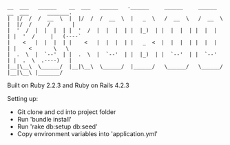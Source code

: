 ```
__  ___   ______    __  ___   ______   .______     ______     ______    __  ___      _______.
|  |/  /  /  __  \  |  |/  /  /  __  \  |   _  \   /  __  \   /  __  \  |  |/  /     /       |
|  '  /  |  |  |  | |  '  /  |  |  |  | |  |_)  | |  |  |  | |  |  |  | |  '  /     |   (----`
|    <   |  |  |  | |    <   |  |  |  | |   _  <  |  |  |  | |  |  |  | |    <       \   \
|  .  \  |  `--'  | |  .  \  |  `--'  | |  |_)  | |  `--'  | |  `--'  | |  .  \  .----)   |
|__|\__\  \______/  |__|\__\  \______/  |______/   \______/   \______/  |__|\__\ |_______/

```

Built on Ruby 2.2.3 and Ruby on Rails 4.2.3

Setting up:

- Git clone and cd into project folder
- Run 'bundle install'
- Run 'rake db:setup db:seed'
- Copy environment variables into 'application.yml'
